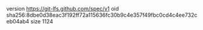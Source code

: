 version https://git-lfs.github.com/spec/v1
oid sha256:8dbe0d38eac3f192ff72a115636fc30b9c4e357f49fbc0cd4c4ee732ceb04ab4
size 1124
